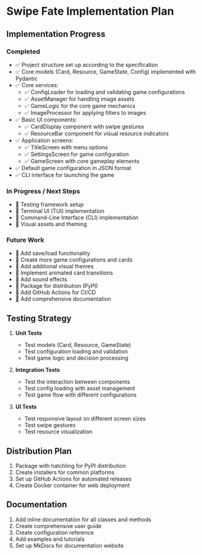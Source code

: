 # Swipe Fate Implementation Plan

## Implementation Progress

### Completed
- ✅ Project structure set up according to the specification
- ✅ Core models (Card, Resource, GameState, Config) implemented with Pydantic
- ✅ Core services:
  - ✅ ConfigLoader for loading and validating game configurations
  - ✅ AssetManager for handling image assets
  - ✅ GameLogic for the core game mechanics
  - ✅ ImageProcessor for applying filters to images
- ✅ Basic UI components:
  - ✅ CardDisplay component with swipe gestures
  - ✅ ResourceBar component for visual resource indicators
- ✅ Application screens:
  - ✅ TitleScreen with menu options
  - ✅ SettingsScreen for game configuration
  - ✅ GameScreen with core gameplay elements
- ✅ Default game configuration in JSON format
- ✅ CLI interface for launching the game

### In Progress / Next Steps
- 🔄 Testing framework setup
- 🔄 Terminal UI (TUI) implementation
- 🔄 Command-Line Interface (CLI) implementation
- 🔄 Visual assets and theming

### Future Work
- 📝 Add save/load functionality
- 📝 Create more game configurations and cards
- 📝 Add additional visual themes
- 📝 Implement animated card transitions
- 📝 Add sound effects
- 📝 Package for distribution (PyPI)
- 📝 Add GitHub Actions for CI/CD
- 📝 Add comprehensive documentation

## Testing Strategy

1. **Unit Tests**
   - Test models (Card, Resource, GameState)
   - Test configuration loading and validation
   - Test game logic and decision processing

2. **Integration Tests**
   - Test the interaction between components
   - Test config loading with asset management
   - Test game flow with different configurations

3. **UI Tests**
   - Test responsive layout on different screen sizes
   - Test swipe gestures
   - Test resource visualization

## Distribution Plan

1. Package with hatchling for PyPI distribution
2. Create installers for common platforms
3. Set up GitHub Actions for automated releases
4. Create Docker container for web deployment

## Documentation

1. Add inline documentation for all classes and methods
2. Create comprehensive user guide
3. Create configuration reference
4. Add examples and tutorials
5. Set up MkDocs for documentation website